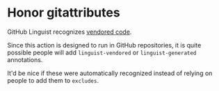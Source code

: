 # Honor gitattributes

GitHub Linguist recognizes [vendored code](https://github.com/github/linguist#vendored-code).

Since this action is designed to run in GitHub repositories, it is quite possible people will add `linguist-vendored` or `linguist-generated` annotations.

It'd be nice if these were automatically recognized instead of relying on people to add them to `excludes`.
